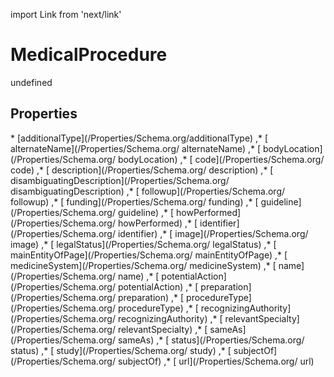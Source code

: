 import Link from 'next/link'
# MedicalProcedure

undefined

## Properties

<Grid>
* [additionalType](/Properties/Schema.org/additionalType)
,* [ alternateName](/Properties/Schema.org/ alternateName)
,* [ bodyLocation](/Properties/Schema.org/ bodyLocation)
,* [ code](/Properties/Schema.org/ code)
,* [ description](/Properties/Schema.org/ description)
,* [ disambiguatingDescription](/Properties/Schema.org/ disambiguatingDescription)
,* [ followup](/Properties/Schema.org/ followup)
,* [ funding](/Properties/Schema.org/ funding)
,* [ guideline](/Properties/Schema.org/ guideline)
,* [ howPerformed](/Properties/Schema.org/ howPerformed)
,* [ identifier](/Properties/Schema.org/ identifier)
,* [ image](/Properties/Schema.org/ image)
,* [ legalStatus](/Properties/Schema.org/ legalStatus)
,* [ mainEntityOfPage](/Properties/Schema.org/ mainEntityOfPage)
,* [ medicineSystem](/Properties/Schema.org/ medicineSystem)
,* [ name](/Properties/Schema.org/ name)
,* [ potentialAction](/Properties/Schema.org/ potentialAction)
,* [ preparation](/Properties/Schema.org/ preparation)
,* [ procedureType](/Properties/Schema.org/ procedureType)
,* [ recognizingAuthority](/Properties/Schema.org/ recognizingAuthority)
,* [ relevantSpecialty](/Properties/Schema.org/ relevantSpecialty)
,* [ sameAs](/Properties/Schema.org/ sameAs)
,* [ status](/Properties/Schema.org/ status)
,* [ study](/Properties/Schema.org/ study)
,* [ subjectOf](/Properties/Schema.org/ subjectOf)
,* [ url](/Properties/Schema.org/ url)

</Grid>

